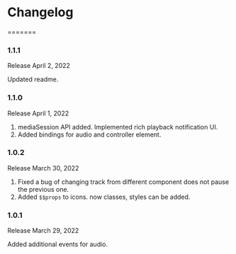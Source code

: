 # Changelog
=======
### 1.1.1
  Release April 2, 2022
  
Updated readme.

### 1.1.0
  Release April 1, 2022

1. mediaSession API added. Implemented rich playback notification UI.
2. Added bindings for audio and controller element.

### 1.0.2
  Release March 30, 2022
 
1. Fixed a bug of changing track from different component does not
pause the previous one.
2. Added `$$props` to icons. now classes, styles can be added.

### 1.0.1
  Release March 29, 2022
 
 Added additional events for audio.

